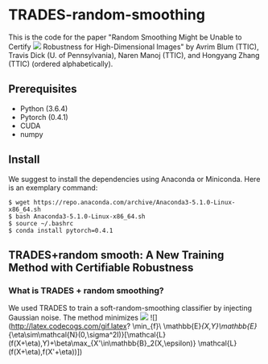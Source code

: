 # TRADES-random-smoothing

This is the code for the paper "Random Smoothing Might be Unable to Certify ![](http://latex.codecogs.com/gif.latex?\ell_\infty) Robustness for High-Dimensional Images" by Avrim Blum (TTIC), Travis Dick (U. of Pennsylvania), Naren Manoj (TTIC), and Hongyang Zhang (TTIC) (ordered alphabetically).

## Prerequisites
* Python (3.6.4)
* Pytorch (0.4.1)
* CUDA
* numpy

## Install
We suggest to install the dependencies using Anaconda or Miniconda. Here is an exemplary command:
```
$ wget https://repo.anaconda.com/archive/Anaconda3-5.1.0-Linux-x86_64.sh
$ bash Anaconda3-5.1.0-Linux-x86_64.sh
$ source ~/.bashrc
$ conda install pytorch=0.4.1
```
## TRADES+random smooth: A New Training Method with Certifiable Robustness

### What is TRADES + random smoothing?
We used TRADES to train a soft-random-smoothing classifier by injecting Gaussian noise. The method minimizes ![](http://latex.codecogs.com/gif.latex?\ell_\infty)
![](http://latex.codecogs.com/gif.latex? \min_{f}\ \mathbb{E}_{X,Y}\mathbb{E}_{\eta\sim\mathcal{N}(0,\sigma^2I)}[\mathcal{L}(f(X+\eta),Y)+\beta\max_{X'\in\mathbb{B}_2(X,\epsilon)} \mathcal{L}(f(X+\eta),f(X'+\eta))])
